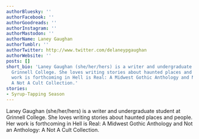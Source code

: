 ```yaml
---
authorBluesky: ''
authorFacebook: ''
authorGoodreads: ''
authorInstagram: ''
authorMastodon: ''
authorName: Laney Gaughan
authorTumblr: ''
authorTwitter: http://www.twitter.com/delaneypgaughan
authorWebsite: ''
posts: []
short_bio: 'Laney Gaughan (she/her/hers) is a writer and undergraduate student at
  Grinnell College. She loves writing stories about haunted places and people. Her
  work is forthcoming in Hell is Real: A Midwest Gothic Anthology and Not an Anthology:
  A Not A Cult Collection.'
stories:
- Syrup-Tapping Season
---
```


Laney Gaughan (she/her/hers) is a writer and undergraduate student at Grinnell College. She loves writing stories about haunted places and people. Her work is forthcoming in Hell is Real: A Midwest Gothic Anthology and Not an Anthology: A Not A Cult Collection.